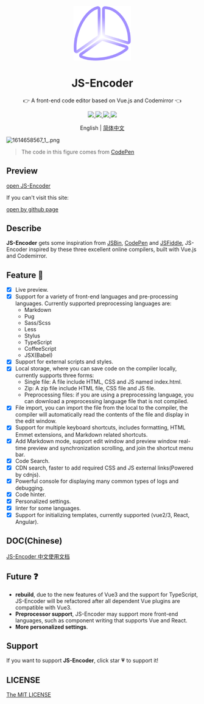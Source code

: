 <div align=center>
  <img width="150" src="./src/assets/images/logo.svg"/>
</div>

<h1 align="center">JS-Encoder</h1>

<p align="center">👉 A front-end code editor based on Vue.js and Codemirror 👈</p>

<div align=center>
  <a href="https://travis-ci.org/Longgererer/JS-Encoder">
    <img src="https://img.shields.io/travis/Longgererer/JS-Encoder.svg?style=flat-square"/>
  </a>
  <a href="https://github.styleci.io/repos/190842308">
    <img src="https://img.shields.io/badge/StyleCI-passed-green.svg?style=flat-square"/>
  </a>
  <a href="https://github.com/prettier/prettier">
    <img src="https://img.shields.io/badge/code_style-prettier-ff69b4.svg?style=flat-square"/>
  </a>
  <a href="https://github.com/Longgererer/JS-Encoder/blob/master/LICENSE">
    <img src="https://img.shields.io/badge/LICENSE-MIT-blue.svg?style=flat-square"/>
  </a>
</div>

<p align="center">English | <a href="https://github.com/Longgererer/JS-Encoder/blob/master/READMECN.md">简体中文</a></p>

![1614658567_1_.png](http://picstore.lliiooiill.cn/1642123287%281%29.jpg)

> The code in this figure comes from [CodePen](https://codepen.io/andymerskin/pen/XNMWvQ)

## Preview

[open JS-Encoder](http://jsencoder.lliiooiill.cn/)

If you can't visit this site:

[open by github page](https://js-encoder.github.io/JS-Encoder-preview/)

## Describe

**JS-Encoder** gets some inspiration from [JSBin](https://jsbin.com), [CodePen](https://codepen.io/pen/) and [JSFiddle](https://jsfiddle.net/), JS-Encoder inspired by these three excellent online compilers, built with Vue.js and Codemirror.

## Feature 🌟

- [x] Live preview.
- [x] Support for a variety of front-end languages and pre-processing languages. Currently supported preprocessing languages are:
  - Markdown
  - Pug
  - Sass/Scss
  - Less
  - Stylus
  - TypeScript
  - CoffeeScript
  - JSX(Babel)
- [x] Support for external scripts and styles.
- [x] Local storage, where you can save code on the compiler locally, currently supports three forms:
  - Single file: A file include HTML, CSS and JS named index.html.
  - Zip: A zip file include HTML file, CSS file and JS file.
  - Preprocessing files: if you are using a preprocessing language, you can download a preprocessing language file that is not compiled.
- [x] File import, you can import the file from the local to the compiler, the compiler will automatically read the contents of the file and display in the edit window.
- [x] Support for multiple keyboard shortcuts, includes formatting, HTML Emmet extensions, and Markdown related shortcuts.
- [x] Add Markdown mode, support edit window and preview window real-time preview and synchronization scrolling, and join the shortcut menu bar.
- [x] Code Search.
- [x] CDN search, faster to add required CSS and JS external links(Powered by cdnjs).
- [x] Powerful console for displaying many common types of logs and debugging.
- [x] Code hinter.
- [x] Personalized settings.
- [x] linter for some languages.
- [x] Support for initializing templates, currently supported (vue2/3, React, Angular).

## DOC(Chinese)

[JS-Encoder 中文使用文档](http://doc.lliiooiill.cn/)

## Future ❓

- **rebuild**, due to the new features of Vue3 and the support for TypeScript, JS-Encoder will be refactored after all dependent Vue plugins are compatible with Vue3.
- **Preprocessor support**, JS-Encoder may support more front-end languages, such as component writing that supports Vue and React.
- **More personalized settings**.

## Support

If you want to support **JS-Encoder**, click star 💗 to support it!

## LICENSE

[The MIT LICENSE](https://github.com/Longgererer/JS-Encoder/blob/master/LICENSE)
